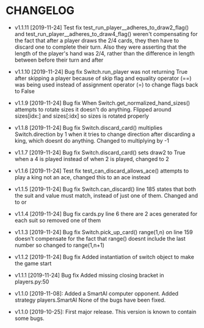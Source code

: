 # CHANGELOG

* v1.1.11 [2019-11-24] Test fix
    test_run_player__adheres_to_draw2_flag() and test_run_player__adheres_to_draw4_flag()
    weren't compensating for the fact that after a player draws the 2/4 cards, they then
    have to discard one to complete their turn. Also they were asserting that the length
    of the player's hand was 2/4, rather than the difference in length between before their
    turn and after

* v1.1.10 [2019-11-24] Bug fix
    Switch.run_player was not returning True after skipping a player because of skip flag
    and equality operator (==) was being used instead of assignment operator (=) to change
    flags back to False

* v1.1.9 [2019-11-24] Bug fix
    When Switch.get_normalized_hand_sizes() attempts to rotate sizes it doesn't do anything.
    Flipped around sizes[idx:] and sizes[:idx] so sizes is rotated properly

* v1.1.8 [2019-11-24] Bug fix
    Switch.discard_card() multiplies Switch.direction by 1 when it tries to change
    direction after discarding a king, which doesnt do anything. Changed to multiplying by -1
    
* v1.1.7 [2019-11-24] Bug fix
    Switch.discard_card() sets draw2 to True when a 4 is played instead of when
    2 is played, changed to 2
    
* v1.1.6 [2019-11-24] Test fix
    test_can_discard_allows_ace() attempts to play a king not an ace, changed
    this to an ace instead
    
* v1.1.5 [2019-11-24] Bug fix
    Switch.can_discard() line 185 states that both the suit and value must
    match, instead of just one of them. Changed and to or
    
* v1.1.4 [2019-11-24] Bug fix
    cards.py line 6 there are 2 aces generated for each suit
    so removed one of them
    
* v1.1.3 [2019-11-24] Bug fix
    Switch.pick_up_card() range(1,n) on line 159 doesn't compensate
    for the fact that range() doesnt include the last number so
    changed to range(1,n+1)
    
* v1.1.2 [2019-11-24] Bug fix
    Added instantiation of switch object to make the game start
    
* v1.1.1 [2019-11-24] Bug fix
    Added missing closing bracket in players.py:50
    
* v1.1.0 [2019-11-08]: Added a SmartAI computer opponent.
  Added strategy players.SmartAI
  None of the bugs have been fixed.

* v1.1.0 [2019-10-25]: First major release.
  This version is known to contain some bugs.